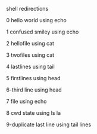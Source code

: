shell redirections

0 hello world using echo

1 confused smiley using echo

2 hellofile using cat

3 twofiles using cat

4 lastlines using tail

5 firstlines using head

6-third line using head

7 file using echo

8 cwd state using ls la

9-duplicate last line using tail lines
